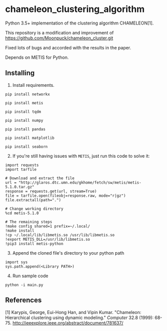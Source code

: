 # chameleon_clustering_algorithm
Python 3.5+ implementation of the clustering algorithm CHAMELEON[1].

This repository is a modification and improvement of https://github.com/Moonpuck/chameleon_cluster.git

Fixed lots of bugs and accorded with the results in the paper.

Depends on METIS for Python.

## Installing
1. Install requirements.

```
pip install networkx
```
```
pip install metis
```
```
pip install tqdm
```
```
pip install numpy
```
```
pip install pandas
```
```
pip install matplotlib
```
```
pip install seaborn
```
2. If you're still having issues with `METIS`, just run this code to solve it:
```
import requests
import tarfile

# Download and extract the file
url = "http://glaros.dtc.umn.edu/gkhome/fetch/sw/metis/metis-5.1.0.tar.gz"
response = requests.get(url, stream=True)
file = tarfile.open(fileobj=response.raw, mode="r|gz")
file.extractall(path=".")

# Change working directory
%cd metis-5.1.0

# The remaining steps
!make config shared=1 prefix=~/.local/
!make install
!cp ~/.local/lib/libmetis.so /usr/lib/libmetis.so
!export METIS_DLL=/usr/lib/libmetis.so
!pip3 install metis-python
```
3. Append the cloned file's directory to your python path
```
import sys
sys.path.append(<Library PATH>)
```

4. Run sample code

```
python -i main.py
```

## References

[1] Karypis, George, Eui-Hong Han, and Vipin Kumar. "Chameleon: Hierarchical clustering using dynamic modeling." *Computer* 32.8 (1999): 68-75.
http://ieeexplore.ieee.org/abstract/document/781637/
